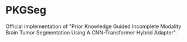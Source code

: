 # PKGSeg
Official implementation of "Prior Knowledge Guided Incomplete Modality Brain Tumor Segmentation Using A CNN-Transformer Hybrid Adapter".
